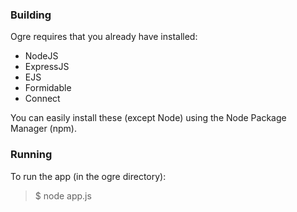 ### Building

Ogre requires that you already have installed:

- NodeJS
- ExpressJS
- EJS
- Formidable
- Connect

You can easily install these (except Node) using the Node Package Manager (npm).

### Running

To run the app (in the ogre directory):

> $ node app.js
